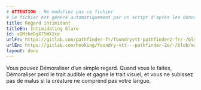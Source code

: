 ```yaml
---
# ATTENTION : Ne modifiez pas ce fichier
# Ce fichier est généré automatiquement par un script d'après les données du module Foundry VTT officiel et de sa traduction
title: Regard intimidant
titleEn: Intimidating Glare
id: xQMz6eDgX75WX2ce
urlFr: https://gitlab.com/pathfinder-fr/foundryvtt-pathfinder2-fr/-/blob/master/data/feats/xQMz6eDgX75WX2ce.htm
urlEn: https://gitlab.com/hooking/foundry-vtt---pathfinder-2e/-/blob/master/packs/data/feats.db/intimidating-glare.json
layout: dons
---
```

Vous pouvez Démoraliser d’un simple regard. Quand vous le faites, Démoraliser perd le trait audible et gagne le trait visuel, et vous ne subissez pas de malus si la créature ne comprend pas votre langue.

